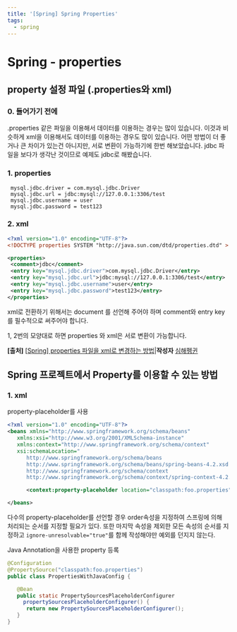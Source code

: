 ```yaml
---
title: '[Spring] Spring Properties'
tags:
  - spring
---
```

# Spring - properties

## property 설정 파일 (.properties와 xml)

### 0. 들어가기 전에

.properties 같은 파일을 이용해서 데이터를 이용하는 경우는 많이 있습니다. 이것과 비슷하게 xml을 이용해서도 데이터를 이용하는 경우도 많이 있습니다. 어떤 방법이 더 좋거나 큰 차이가 있는건 아니지만, 서로 변환이 가능하기에 한번 해보았습니다. jdbc 파일을 보다가 생각난 것이므로 예제도 jdbc로 해봤습니다.

### 1. properties

```properties
 mysql.jdbc.driver = com.mysql.jdbc.Driver
 mysql.jdbc.url = jdbc:mysql://127.0.0.1:3306/test
 mysql.jdbc.username = user
 mysql.jdbc.password = test123
```

### 2. xml

```xml
<?xml version="1.0" encoding="UTF-8"?>
<!DOCTYPE properties SYSTEM "http://java.sun.com/dtd/properties.dtd" >

<properties>
 <comment>jdbc</comment>
 <entry key="mysql.jdbc.driver">com.mysql.jdbc.Driver</entry>
 <entry key="mysql.jdbc.url">jdbc:mysql://127.0.0.1:3306/test</entry>
 <entry key="mysql.jdbc.username">user</entry>
 <entry key="mysql.jdbc.password">test123</entry>
</properties>
```


xml로 전환하기 위해서는 document 를 선언해 주어야 하며 comment와 entry key를 필수적으로 써주어야 합니다.

1, 2번의 모양대로 하면 properties 와 xml은 서로 변환이 가능합니다.



**[출처]** [[Spring\] properties 파일을 xml로 변경하는 방법](http://blog.naver.com/platinasnow/220261460882)|**작성자** [심해펭귄](http://blog.naver.com/platinasnow)



## Spring 프로젝트에서 Property를 이용할 수 있는 방법

### 1.  xml

property-placeholder를 사용

```xml
<?xml version="1.0" encoding="UTF-8"?>
<beans xmlns="http://www.springframework.org/schema/beans"
   xmlns:xsi="http://www.w3.org/2001/XMLSchema-instance"
   xmlns:context="http://www.springframework.org/schema/context"
   xsi:schemaLocation="
      http://www.springframework.org/schema/beans
      http://www.springframework.org/schema/beans/spring-beans-4.2.xsd
      http://www.springframework.org/schema/context
      http://www.springframework.org/schema/context/spring-context-4.2.xsd">

      <context:property-placeholder location="classpath:foo.properties" />

</beans>
```

다수의 property-placeholder를 선언할 경우 order속성을 지정하여 스프링에 의해 처리되는 순서를 지정할 필요가 있다. 또한 마지막 속성을 제외한 모든 속성의 순서를 지정하고 `ignore-unresolvable="true"`를 함께 작성해야만 예외를 던지지 않는다.

Java Annotation을 사용한 property 등록

```java
@Configuration
@PropertySource("classpath:foo.properties")
public class PropertiesWithJavaConfig {

   @Bean
   public static PropertySourcesPlaceholderConfigurer
     propertySourcesPlaceholderConfigurer() {
      return new PropertySourcesPlaceholderConfigurer();
   }
}
```
